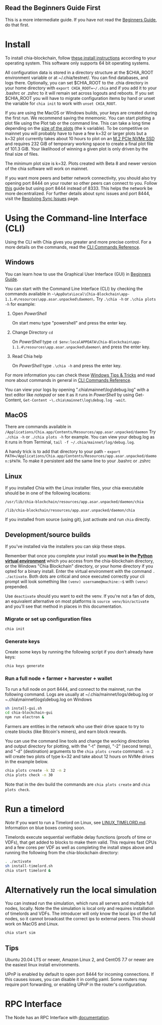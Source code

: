 ## Read the Beginners Guide First
This is a more intermediate guide. If you have not read the [Beginners Guide](https://github.com/Chia-Network/chia-blockchain/wiki/Beginners-Guide), do that first.

# Install
To install chia-blockchain, follow [these install instructions](https://github.com/Chia-Network/chia-blockchain/wiki/INSTALL) according to your operating system. This software only supports 64 bit operating systems.

All configuration data is stored in a directory structure at the $CHIA_ROOT environment variable or at ~/.chia/testnet/. You can find databases, and logs there. Optionally, you can set $CHIA_ROOT to the .chia directory in your home directory with `export CHIA_ROOT=~/.chia` and if you add it to your .bashrc or .zshrc to it will remain set across logouts and reboots. If you set $CHIA_ROOT you will have to migrate configuration items by hand or unset the variable for `chia init` to work with `unset CHIA_ROOT`.

If you are using the MacOS or Windows builds, your keys are created during the first run. We recommend saving the mnemonic. You can start plotting a plot file using the Plot tab or the command line. This can take a long time depending on the [size of the plots](https://github.com/Chia-Network/chia-blockchain/wiki/k-sizes)
(the k variable). To be competitive on mainnet you will probably have to have a few k=32 or larger plots but a k=32 plot currently takes about 10 hours to plot on an [M.2 PCIe NVMe SSD](https://en.wikipedia.org/wiki/M.2) and requires 232 GiB of temporary working space to create a final plot file of 101.3 GiB. Your likelihood of winning a given plot is only driven by the final size of files.

The minimum plot size is k=32. Plots created with Beta 8 and newer version of the chia software will work on mainnet.

If you want more peers and better network connectivity, you should also try opening port 8444 on your router so other peers can connect to you. Follow [this](https://bitcoin.org/en/full-node#port-forwarding) guide but using port 8444 instead of 8333. This helps the network be more decentralized. For further details about sync issues and port 8444, visit the [Resolving Sync Issues](https://github.com/Chia-Network/chia-blockchain/wiki/Resolving-Sync-Issues---Port-8444) page.

# Using the Command-line Interface (CLI)

Using the CLI with Chia gives you greater and more precise control. For a more details on the commands, read the [CLI Commands Reference](https://github.com/Chia-Network/chia-blockchain/wiki/CLI-Commands-Reference).

## Windows

You can learn how to use the Graphical User Interface (GUI) in [Beginners Guide](https://github.com/Chia-Network/chia-blockchain/wiki/Beginners-Guide).

You can start with the Command Line Interface (CLI) by checking the commands available in `~\AppData\Local\Chia-Blockchain\app-1.1.4\resources\app.asar.unpacked\daemon\`. Try `.\chia -h` or `.\chia plots -h` for example:

1. Open *PowerShell* 

	On start menu type "powershell" and press the enter key.

2. Change Directory `cd` 

	On *PowerShell* type `cd $env:localAPPDATA\Chia-Blockchain\app-1.1.4\resources\app.asar.unpacked\daemon\` and press the enter key.

3. Read Chia help

	On *PowerShell* type `.\chia -h` and press the enter key.

For more information you can check these [Windows Tips & Tricks](https://github.com/Chia-Network/chia-blockchain/wiki/Windows-Tips-and-Tricks) and read more about commands in general in [CLI Commands Reference](https://github.com/Chia-Network/chia-blockchain/wiki/CLI-Commands-Reference).

You can view your logs by opening "\.chia\mainnet\log\debug.log" with a text editor like *notepad* or see it as it runs in *PowerShell* by using Get-Content, `Get-Content ~\.chia\mainnet\log\debug.log -wait`.

## MacOS
There are commands available in `/Applications/Chia.app/Contents/Resources/app.asar.unpacked/daemon` Try `./chia -h` or `./chia plots -h` for example. You can view your debug.log as it runs in from Terminal, `tail -f ~/.chia/mainnet/log/debug.log`.

A handy trick is to add that directory to your path - `export PATH=/Applications/Chia.app/Contents/Resources/app.asar.unpacked/daemon:$PATH`. To make it persistent add the same line to your .bashrc or .zshrc

## Linux
If you installed Chia with the Linux installer files, your chia executable should be in one of the following locations:

`/usr/lib/chia-blockchain/resources/app.asar.unpacked/daemon/chia`

`/lib/chia-blockchain/resources/app.asar.unpacked/daemon/chia`

If you installed from source (using git), just activate and run `chia` directly. 


## Development/source builds

If you've installed via the installers you can skip these steps.

Remember that once you complete your install you **must be in the [Python virtual environment](https://docs.python-guide.org/dev/virtualenvs/)** which you access from the chia-blockchain directory, or the Windows "Chia Blockchain" directory, or your home directory if you opted for a binary install. Enter the virtual environment with the command `.   ./activate`. Both dots are critical and once executed correctly your cli prompt will look something like `(venv) username@machine:~$` with ``(venv)`` prepended. 

Use `deactivate` should you want to exit the venv. If you're not a fan of dots, an equivalent alternative on most platforms is `source venv/bin/activate` and you'll see that method in places in this documentation.

### Migrate or set up configuration files
```bash
chia init
```

### Generate keys
Create some keys by running the following script if you don't already have keys:
```bash
chia keys generate
```

### Run a full node + farmer + harvester + wallet
To run a full node on port 8444, and connect to the mainnet, run the following command. Logs are usually at ~/.chia/mainnet/logs/debug.log or ~\.chia\mainnet\logs\debug.log on Windows

```bash
sh install-gui.sh
cd chia-blockchain-gui
npm run electron &
```

Farmers are entities in the network who use their drive space to try to create
blocks (like Bitcoin's miners), and earn block rewards. 

You can use the command line tools and change the working directories and output directory for plotting, with the "-t" (temp), "-2" (second temp), and "-d" (destination) arguments to the `chia plots create` command. `-n 2` will create two plots of type k=32 and take about 12 hours on NVMe drives in the example below.
```bash
chia plots create -k 32 -n 2
chia plots check -n 30
```
Note that in the dev build the commands are `chia plots create` and `chia plots check`.

# Run a timelord

*Note*
If you want to run a Timelord on Linux, see [LINUX_TIMELORD.md](https://github.com/Chia-Network/chia-blockchain/blob/main/LINUX_TIMELORD.md). Information on blue boxes coming soon.

Timelords execute sequential verifiable delay functions (proofs of time or VDFs), that get added to
blocks to make them valid. This requires fast CPUs and a few cores per VDF as well as completing the install steps above and running the following from the chia-blockchain directory:
```bash
. ./activate
sh install-timelord.sh
chia start timelord &
```
# Alternatively run the local simulation
You can instead run the simulation, which runs all servers and multiple full nodes, locally. Note the the simulation is local only and requires installation of timelords and VDFs. The introducer will only know the local ips of the full nodes, so it cannot broadcast the correct ips to external peers. This should work on MacOS and Linux.

```bash
chia start sim
```

## Tips
Ubuntu 20.04 LTS or newer, Amazon Linux 2, and CentOS 7.7 or newer are the
easiest linux install environments.

UPnP is enabled by default to open port 8444 for incoming connections.
If this causes issues, you can disable it in config.yaml.
Some routers may require port forwarding, or enabling UPnP
in the router's configuration.

# RPC Interface

The Node has an RPC Interface with [documentation](https://github.com/Chia-Network/chia-blockchain/wiki/RPC-Interfaces).

